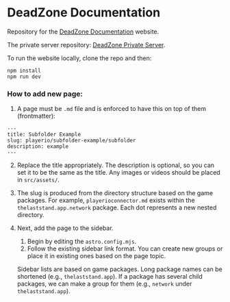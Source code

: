 # DeadZone Documentation

Repository for the [DeadZone Documentation](https://dead-zone-documentation.vercel.app/) website.

The private server repository: [DeadZone Private Server](https://github.com/SulivanM/DeadZone-Private-Server).

To run the website locally, clone the repo and then:

```
npm install
npm run dev
```

### How to add new page:

1. A page must be `.md` file and is enforced to have this on top of them (frontmatter):

```
---
title: Subfolder Example
slug: playerio/subfolder-example/subfolder
description: example
---
```

2. Replace the title appropriately. The description is optional, so you can set it to be the same as the title. Any images or videos should be placed in `src/assets/`.
3. The slug is produced from the directory structure based on the game packages. For example, `playerioconnector.md` exists within the `thelaststand.app.network` package. Each dot represents a new nested directory.
4. Next, add the page to the sidebar.

   1. Begin by editing the `astro.config.mjs`.
   2. Follow the existing sidebar link format. You can create new groups or place it in existing ones based on the page topic.

   Sidebar lists are based on game packages. Long package names can be shortened (e.g., `thelaststand.app`). If a package has several child packages, we can make a group for them (e.g., `network` under `thelaststand.app`).
